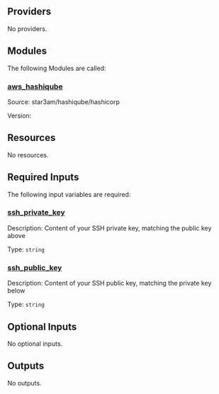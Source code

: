 ## Providers

No providers.

## Modules

The following Modules are called:

### <a name="module_aws_hashiqube"></a> [aws_hashiqube](#module_aws_hashiqube)

Source: star3am/hashiqube/hashicorp

Version:

## Resources

No resources.

## Required Inputs

The following input variables are required:

### <a name="input_ssh_private_key"></a> [ssh_private_key](#input_ssh_private_key)

Description: Content of your SSH private key, matching the public key above

Type: `string`

### <a name="input_ssh_public_key"></a> [ssh_public_key](#input_ssh_public_key)

Description: Content of your SSH public key, matching the private key below

Type: `string`

## Optional Inputs

No optional inputs.

## Outputs

No outputs.
